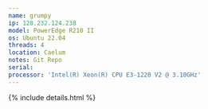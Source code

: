 ```yaml
---
name: grumpy
ip: 128.232.124.238
model: PowerEdge R210 II
os: Ubuntu 22.04
threads: 4
location: Caelum
notes: Git Repo
serial: 
processor: 'Intel(R) Xeon(R) CPU E3-1220 V2 @ 3.10GHz'
---
```

{% include details.html %} 


